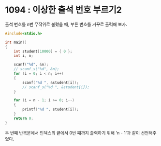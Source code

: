 # 1094 : 이상한 출석 번호 부르기2
출석 번호를 n번 무작위로 불렀을 때, 부른 번호를 거꾸로 출력해 보자.

```c
#include<stdio.h>

int main()
{
	int student[10000] = { 0 };
	int i, n;

	scanf("%d", &n);
	// scanf_s("%d", &n);
	for (i = 0; i < n; i++)
	{
		scanf("%d ", &student[i]);
		// scanf_s("%d ", &student[i]);
	}

	for (i = n - 1; i >= 0; i--)
	{
		printf("%d ", student[i]);
	}
	return 0;
}
```
두 번째 반복문에서 인덱스의 끝에서 0번 째까지 출력하기 위해 'n - 1'과 같이 선언해주었다.